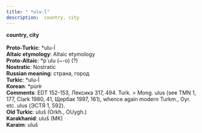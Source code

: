 ```yaml
---
title: " *ulu-ĺ"
description:  country, city
---
```

<strong> country, city</strong><br><br>
<strong>Proto-Turkic</strong>:  *ulu-ĺ<br>
<strong>Altaic etymology</strong>:  Altaic etymology<br>
<strong> Proto-Altaic</strong>:  *p`ulu (~-o) (?)<br>
<strong>Nostratic</strong>:  Nostratic<br>
<strong>Russian meaning</strong>:  страна, город<br>
<strong>Turkic</strong>:  *ulu-ĺ<br>
<strong>Korean</strong>:  *pùrɨ̀r<br>
<strong>Comments</strong>:  EDT 152-153, Лексика 317, 494. Turk. > Mong. ulus (see TMN 1, 177, Clark 1980, 41, Щербак 1997, 161), whence again modern Turkm., Oyr. etc. ulus (ЭСТЯ 1, 592).<br>
<strong>Old Turkic</strong>:  uluš (Orkh., OUygh.)<br>
<strong>Karakhanid</strong>:  uluš (MK)<br>
<strong>Karaim</strong>:  uluš<br>


